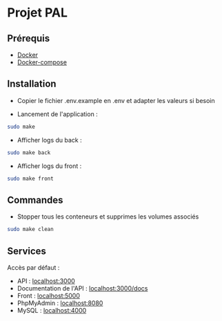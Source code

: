 # Projet PAL

## Prérequis
 - [Docker](https://docs.docker.com/engine/install/debian/#install-using-the-repository)
 - [Docker-compose](https://docs.docker.com/compose/install/#install-compose-on-linux-systems)

## Installation
 - Copier le fichier .env.example en .env et adapter les valeurs si besoin
 
 - Lancement de l'application : 

```bash
sudo make
```
 - Afficher logs du back :

```bash
sudo make back
```

 - Afficher logs du front :

```bash
sudo make front
```

## Commandes

 - Stopper tous les conteneurs et supprimes les volumes associés

```bash
sudo make clean
```

## Services

Accès par défaut :

- API : [localhost:3000](http://localhost:3000/)
- Documentation de l'API : [localhost:3000/docs](http://localhost:3000/docs)
- Front : [localhost:5000](http://localhost:5000/)
- PhpMyAdmin : [localhost:8080](http://localhost:8080/)
- MySQL : [localhost:4000](http://localhost:4000/)